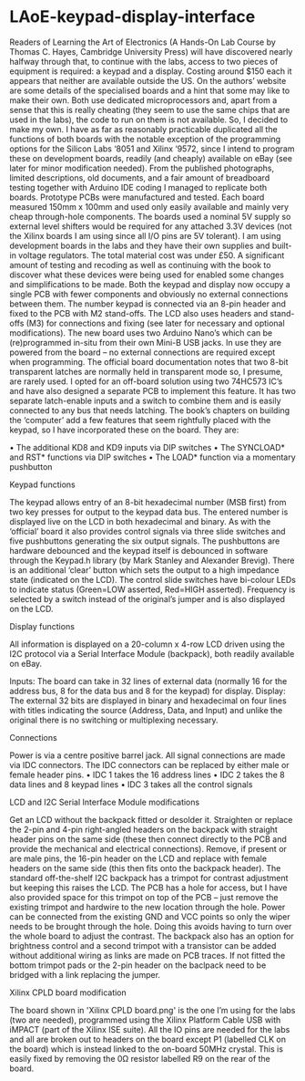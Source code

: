 # LAoE-keypad-display-interface
Readers of Learning the Art of Electronics (A Hands-On Lab Course by Thomas C. Hayes, Cambridge University Press) will have discovered nearly halfway through that, to continue with the labs, access to two pieces of equipment is required: a keypad and a display. Costing around $150 each it appears that neither are available outside the US. On the authors’ website are some details of the specialised boards and a hint that some may like to make their own. Both use dedicated microprocessors and, apart from a sense that this is really cheating (they seem to use the same chips that are used in the labs), the code to run on them is not available. So, I decided to make my own. I have as far as reasonably practicable duplicated all the functions of both boards with the notable exception of the programming options for the Silicon Labs ‘8051 and Xilinx ‘9572, since I intend to program these on development boards, readily (and cheaply) available on eBay (see later for minor modification needed). From the published photographs, limited descriptions, old documents, and a fair amount of breadboard testing together with Arduino IDE coding I managed to replicate both boards. Prototype PCBs were manufactured and tested. Each board measured 150mm x 100mm and used only easily available and mainly very cheap through-hole components. The boards used a nominal 5V supply so external level shifters would be required for any attached 3.3V devices (not the Xilinx boards I am using since all I/O pins are 5V tolerant). I am using development boards in the labs and they have their own supplies and built-in voltage regulators. The total material cost was under £50. A significant amount of testing and recoding as well as continuing with the book to discover what these devices were being used for enabled some changes and simplifications to be made. Both the keypad and display now occupy a single PCB with fewer components and obviously no external connections between them. The number keypad is connected via an 8-pin header and fixed to the PCB with M2 stand-offs. The LCD also uses headers and stand-offs (M3) for connections and fixing (see later for necessary and optional modifications). The new board uses two Arduino Nano’s which can be (re)programmed in-situ from their own Mini-B USB jacks. In use they are powered from the board – no external connections are required except when programming.
The official board documentation notes that two 8-bit transparent latches are normally held in transparent mode so, I presume, are rarely used. I opted for an off-board solution using two 74HC573 IC’s and have also designed a separate PCB to implement this feature. It has two separate latch-enable inputs and a switch to combine them and is easily connected to any bus that needs latching.
The book’s chapters on building the ‘computer’ add a few features that seem rightfully placed with the keypad, so I have incorporated these on the board. They are:

•	The additional KD8 and KD9 inputs via DIP switches
•	The SYNCLOAD* and RST* functions via DIP switches
•	The LOAD* function via a momentary pushbutton

Keypad functions

The keypad allows entry of an 8-bit hexadecimal number (MSB first) from two key presses for output to the keypad data bus. The entered number is displayed live on the LCD in both hexadecimal and binary. As with the ‘official’ board it also provides control signals via three slide switches and five pushbuttons generating the six output signals. The pushbuttons are hardware debounced and the keypad itself is debounced in software through the Keypad.h library (by Mark Stanley and Alexander Brevig). There is an additional ‘clear’ button which sets the output to a high impedance state (indicated on the LCD). The control slide switches have bi-colour LEDs to indicate status (Green=LOW asserted, Red=HIGH asserted). Frequency is selected by a switch instead of the original’s jumper and is also displayed on the LCD. 

Display functions

All information is displayed on a 20-column x 4-row LCD driven using the I2C protocol via a Serial Interface Module (backpack), both readily available on eBay.

Inputs: 	The board can take in 32 lines of external data (normally 16 for the address bus, 8 for the data bus and 8 for the keypad) for display.
Display:	The external 32 bits are displayed in binary and hexadecimal on four lines with titles indicating the source (Address, Data, and Input) and unlike the original there is no switching or multiplexing necessary.

Connections

Power is via a centre positive barrel jack. All signal connections are made via IDC connectors. The IDC connectors can be replaced by either male or female header pins. 
•	IDC 1 takes the 16 address lines
•	IDC 2 takes the 8 data lines and 8 keypad lines
•	IDC 3 takes all the control signals

LCD and I2C Serial Interface Module modifications

Get an LCD without the backpack fitted or desolder it. Straighten or replace the 2-pin and 4-pin right-angled headers on the backpack with straight header pins on the same side (these then connect directly to the PCB and provide the mechanical and electrical connections). Remove, if present or are male pins, the 16-pin header on the LCD and replace with female headers on the same side (this then fits onto the backpack header). The standard off-the-shelf I2C backpack has a trimpot for contrast adjustment but keeping this raises the LCD. The PCB has a hole for access, but I have also provided space for this trimpot on top of the PCB – just remove the existing trimpot and hardwire to the new location through the hole. Power can be connected from the existing GND and VCC points so only the wiper needs to be brought through the hole. Doing this avoids having to turn over the whole board to adjust the contrast. The backpack also has an option for brightness control and a second trimpot with a transistor can be added without additional wiring as links are made on PCB traces. If not fitted the bottom trimpot pads or the 2-pin header on the baclpack need to be bridged with a link replacing the jumper.


Xilinx CPLD board modification

The board shown in 'Xilinx CPLD board.png' is the one I’m using for the labs (two are needed), programmed using the Xilinx Platform Cable USB with iMPACT (part of the Xilinx ISE suite). All the IO pins are needed for the labs and all are broken out to headers on the board except P1 (labelled CLK on the board) which is instead linked to the on-board 50MHz crystal. This is easily fixed by removing the 0Ω resistor labelled R9 on the rear of the board. 
